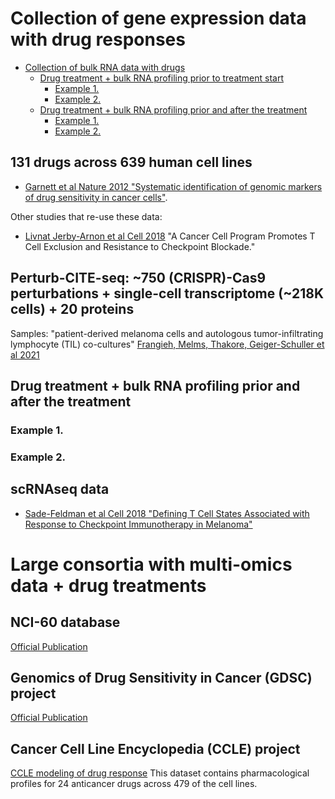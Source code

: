# Collection of gene expression data with drug responses

<!--ts-->
* [Collection of bulk RNA data with drugs](#collection-of-bulk-rna-data-with-drugs)
   * [Drug treatment + bulk RNA profiling prior to treatment start](#drug-treatment--bulk-rna-profiling-prior-to-treatment-start)
      * [Example 1.](#example-1)
      * [Example 2.](#example-2)
   * [Drug treatment + bulk RNA profiling prior and after the treatment](#drug-treatment--bulk-rna-profiling-prior-and-after-the-treatment)
      * [Example 1.](#example-1-1)
      * [Example 2.](#example-2-1)

<!-- Created by https://github.com/ekalinin/github-markdown-toc -->
<!-- Added by: tyck, at: Thu Jun  6 13:37:36 EDT 2024 -->

<!--te-->

## 131 drugs across 639 human cell lines

  * [Garnett et al Nature 2012 "Systematic identification of genomic markers of drug sensitivity in cancer cells"](https://pubmed.ncbi.nlm.nih.gov/22460902/).

Other studies that re-use these data:

  * [Livnat Jerby-Arnon et al Cell 2018](https://pubmed.ncbi.nlm.nih.gov/30388455/) "A Cancer Cell Program Promotes T Cell Exclusion and Resistance to Checkpoint Blockade."


## Perturb-CITE-seq: ~750 (CRISPR)-Cas9 perturbations + single-cell transcriptome (~218K cells) + 20 proteins
Samples: "patient-derived melanoma cells and autologous tumor-infiltrating lymphocyte (TIL) co-cultures"
[Frangieh, Melms, Thakore, Geiger-Schuller et al 2021](https://pubmed.ncbi.nlm.nih.gov/33649592/)

## Drug treatment + bulk RNA profiling prior and after the treatment

### Example 1.

### Example 2.

## scRNAseq data

  * [Sade-Feldman et al Cell 2018 "Defining T Cell States Associated with Response to Checkpoint Immunotherapy in Melanoma"](https://pubmed.ncbi.nlm.nih.gov/30388456/)


# Large consortia with multi-omics data + drug treatments

## NCI-60 database
[Official Publication](https://pubmed.ncbi.nlm.nih.gov/16990858/)

## Genomics of Drug Sensitivity in Cancer (GDSC) project
[Official Publication](https://pubmed.ncbi.nlm.nih.gov/27397505/)

## Cancer Cell Line Encyclopedia (CCLE) project
[CCLE modeling of drug response](https://pubmed.ncbi.nlm.nih.gov/22460905/)
This dataset contains pharmacological profiles for 24 anticancer drugs across 479 of the cell lines.


